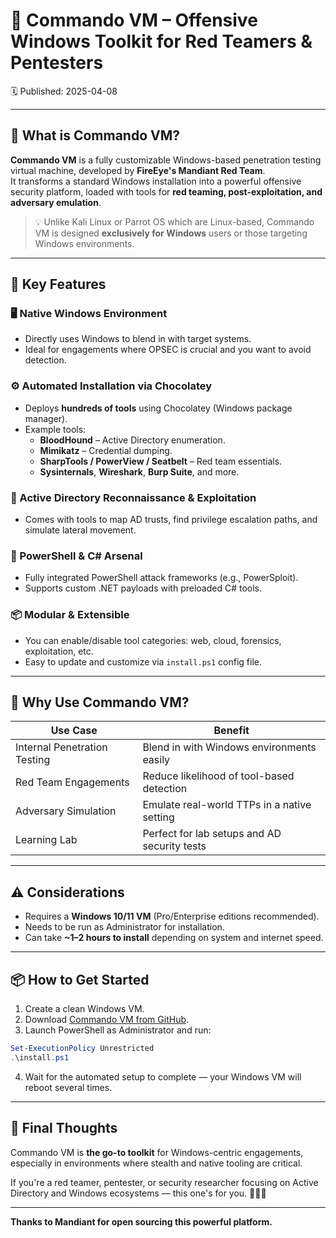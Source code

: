 # 🧰 Commando VM – Offensive Windows Toolkit for Red Teamers & Pentesters  
🗓️ Published: 2025-04-08

---

## 🚀 What is Commando VM?

**Commando VM** is a fully customizable Windows-based penetration testing virtual machine, developed by **FireEye's Mandiant Red Team**.  
It transforms a standard Windows installation into a powerful offensive security platform, loaded with tools for **red teaming, post-exploitation, and adversary emulation**.

> 💡 Unlike Kali Linux or Parrot OS which are Linux-based, Commando VM is designed **exclusively for Windows** users or those targeting Windows environments.

---

## 🔧 Key Features

### 🖥️ Native Windows Environment  
- Directly uses Windows to blend in with target systems.
- Ideal for engagements where OPSEC is crucial and you want to avoid detection.

### ⚙️ Automated Installation via Chocolatey  
- Deploys **hundreds of tools** using Chocolatey (Windows package manager).
- Example tools:
  - **BloodHound** – Active Directory enumeration.
  - **Mimikatz** – Credential dumping.
  - **SharpTools / PowerView / Seatbelt** – Red team essentials.
  - **Sysinternals**, **Wireshark**, **Burp Suite**, and more.

### 🔐 Active Directory Reconnaissance & Exploitation  
- Comes with tools to map AD trusts, find privilege escalation paths, and simulate lateral movement.

### 📜 PowerShell & C# Arsenal  
- Fully integrated PowerShell attack frameworks (e.g., PowerSploit).
- Supports custom .NET payloads with preloaded C# tools.

### 📦 Modular & Extensible  
- You can enable/disable tool categories: web, cloud, forensics, exploitation, etc.
- Easy to update and customize via `install.ps1` config file.

---

## 🎯 Why Use Commando VM?

| Use Case                           | Benefit                                      |
|-----------------------------------|----------------------------------------------|
| Internal Penetration Testing      | Blend in with Windows environments easily    |
| Red Team Engagements              | Reduce likelihood of tool-based detection    |
| Adversary Simulation              | Emulate real-world TTPs in a native setting  |
| Learning Lab                      | Perfect for lab setups and AD security tests |

---

## ⚠️ Considerations

- Requires a **Windows 10/11 VM** (Pro/Enterprise editions recommended).
- Needs to be run as Administrator for installation.
- Can take **~1–2 hours to install** depending on system and internet speed.

---

## 📦 How to Get Started

1. Create a clean Windows VM.
2. Download [Commando VM from GitHub](https://github.com/mandiant/commando-vm).
3. Launch PowerShell as Administrator and run:

```powershell
Set-ExecutionPolicy Unrestricted
.\install.ps1
```

4. Wait for the automated setup to complete — your Windows VM will reboot several times.

---

## 💬 Final Thoughts

Commando VM is **the go-to toolkit** for Windows-centric engagements, especially in environments where stealth and native tooling are critical.

If you're a red teamer, pentester, or security researcher focusing on Active Directory and Windows ecosystems — this one's for you. 🧑‍💻🔥

---

**Thanks to Mandiant for open sourcing this powerful platform.**
